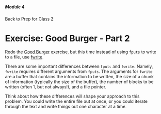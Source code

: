 ##### Module 4
[Back to Prep for Class 2](../../class2-prep#files-hex)
# Exercise: Good Burger - Part 2

Redo the [Good Burger](../filewrite/) exercise, but this time instead of using `fputs` to write to a file, use <a href="https://reference.cs50.net/stdio.h/fwrite" target="_blank">fwrite</a>.

There are some important differences between `fputs` and `fwrite`. Namely, `fwrite` requires different arguments from `fputs`. The arguments for `fwrite` are a buffer that contains the information to be written, the size of a chunk of information (typically the size of the buffer), the number of blocks to be written (often 1, but not always!), and a file pointer.

Think about how these differences will shape your approach to this problem. You could write the entire file out at once, or you could iterate through the text and write things out one character at a time.





